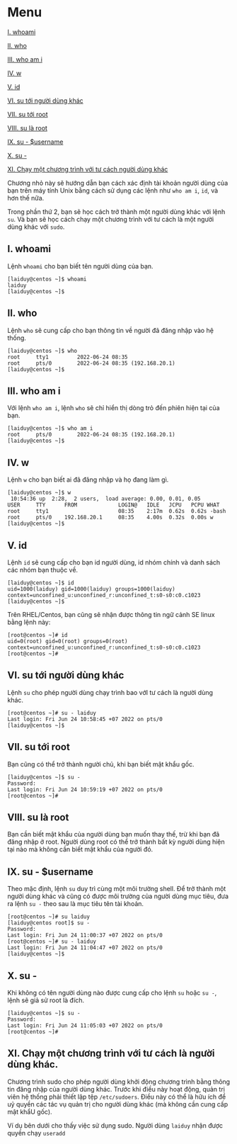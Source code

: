 # Menu
[I. whoami](#whoami)

[II. who](#who)

[III. who am i](#who_am_i)

[IV. w](#w)

[V. id](#id)

[VI. su tới người dùng khác](#su_toi_nguoi_dung_khac)

[VII. su tới root](#su_toi_root)

[VIII. su là root](#su_la_root)

[IX. su - $username](#su_username)

[X. su -](#su-)

[XI. Chạy một chương trình với tư cách người dùng khác](#chay_mot_chuong_trinh_voi_tu_cach_la_nguoi_dung_khac)



Chương nhỏ này sẽ hướng dẫn bạn cách xác định tài khoản người dùng của bạn trên máy tính Unix bằng cách sử dụng các lệnh như `who am i`, `id`, và hơn thế nữa.

Trong phần thứ 2, bạn sẽ học cách trở thành một người dùng khác với lệnh `su`. Và bạn sẽ học cách chạy một chương trình với tư cách là một người dùng khác với `sudo`.

<a name="whoami"></a>

## I. whoami
Lệnh `whoami` cho bạn biết tên người dùng của bạn.
```
[laiduy@centos ~]$ whoami
laiduy
[laiduy@centos ~]$
```

<a name="who"></a>

## II. who
Lệnh `who` sẽ cung cấp cho bạn thông tin về người đã đăng nhập vào hệ thống.
```
[laiduy@centos ~]$ who
root     tty1         2022-06-24 08:35
root     pts/0        2022-06-24 08:35 (192.168.20.1)
[laiduy@centos ~]$
```

<a name="who_am_i"></a>

## III. who am i
Với lệnh `who am i`, lệnh `who` sẽ chỉ hiển thị dòng trỏ đến phiên hiện tại của bạn.
```
[laiduy@centos ~]$ who am i
root     pts/0        2022-06-24 08:35 (192.168.20.1)
[laiduy@centos ~]$
```

<a name="w"></a>

## IV. w
Lệnh `w` cho bạn biết ai đã đăng nhập và họ đang làm gì.
```
[laiduy@centos ~]$ w
 10:54:36 up  2:28,  2 users,  load average: 0.00, 0.01, 0.05
USER     TTY      FROM             LOGIN@   IDLE   JCPU   PCPU WHAT
root     tty1                      08:35    2:17m  0.62s  0.62s -bash
root     pts/0    192.168.20.1     08:35    4.00s  0.32s  0.00s w
[laiduy@centos ~]$
```

<a name="id"></a>

## V. id
Lệnh `id` sẽ cung cấp cho bạn id người dùng, id nhóm chính và danh sách các nhóm bạn thuộc về.
```
[laiduy@centos ~]$ id
uid=1000(laiduy) gid=1000(laiduy) groups=1000(laiduy) context=unconfined_u:unconfined_r:unconfined_t:s0-s0:c0.c1023
[laiduy@centos ~]$
```

Trên RHEL/Centos, bạn cũng sẽ nhận được thông tin ngữ cảnh SE linux bằng lệnh này:
```
[root@centos ~]# id
uid=0(root) gid=0(root) groups=0(root) context=unconfined_u:unconfined_r:unconfined_t:s0-s0:c0.c1023
[root@centos ~]#
```

<a name="su_toi_nguoi_dung_khac"></a>

## VI. su tới người dùng khác
Lệnh `su` cho phép người dùng chạy trình bao vớI tư cách là người dùng khác.
```
[root@centos ~]# su - laiduy
Last login: Fri Jun 24 10:58:45 +07 2022 on pts/0
[laiduy@centos ~]$
```

<a name="su_toi_root"></a>

## VII. su tới root
Bạn cũng có thể trở thành người chủ, khi bạn biết mật khẩu gốc.
```
[laiduy@centos ~]$ su -
Password:
Last login: Fri Jun 24 10:59:19 +07 2022 on pts/0
[root@centos ~]#
```

<a name="su_la_root"></a>

## VIII. su là root
Bạn cần biết mật khẩu của người dùng bạn muốn thay thế, trừ khi bạn đã đăng nhập ở root. Người dùng root có thể trở thành bất kỳ người dùng hiện tại nào mà không cần biết mật khẩu của người đó.

<a name="su_username"></a>

## IX. su - $username
Theo mặc định, lệnh `su` duy trì cùng một môi trường shell. Để trở thành một người dùng khác và cũng có được môi trường của người dùng mục tiêu, đưa ra lệnh `su -` theo sau là mục tiêu tên tài khoản.
```
[root@centos ~]# su laiduy
[laiduy@centos root]$ su -
Password:
Last login: Fri Jun 24 11:00:37 +07 2022 on pts/0
[root@centos ~]# su - laiduy
Last login: Fri Jun 24 11:04:47 +07 2022 on pts/0
[laiduy@centos ~]$
```

<a name="su-"></a>

## X. su -
Khi không có tên người dùng nào được cung cấp cho lệnh `su` hoặc `su -`, lệnh sẽ giả sử root là đích.
```
[laiduy@centos ~]$ su -
Password:
Last login: Fri Jun 24 11:05:03 +07 2022 on pts/0
[root@centos ~]#
```

<a name="chay_mot_chuong_trinh_voi_tu_cach_la_nguoi_dung_khac"></a>

## XI. Chạy một chương trình với tư cách là người dùng khác.
Chương trình sudo cho phép người dùng khởi động chương trình bằng thông tin đăng nhập của người dùng khác. Trước khi điều này hoạt động, quản trị viên hệ thống phải thiết lập tệp `/etc/sudoers`. Điều này có thể là hữu ích để uỷ quyền các tác vụ quản trị cho người dùng khác (mà không cần cung cấp mật khẩU gốc).

Ví dụ bên dưới cho thấy việc sử dụng sudo. Người dùng `laiduy` nhận được quyền chạy `useradd`








